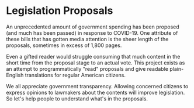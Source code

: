 # Legislation Proposals
An unprecedented amount of government spending has been proposed (and much has been passed) in response to COVID-19. One attribute of these bills that has gotten media attention is the sheer length of the proposals, sometimes in excess of 1,800 pages. 

Even a gifted reader would struggle consuming that much content in the short time from the proposal stage to an actual vote. This project exists as an attempt to programmatically "read" proposals and give readable plain-English translations for regular American citizens. 

We all appreciate government transparency. Allowing concerned citizens to express opinions to lawmakers about the contents will improve legislation. So let's help people to understand what's in the proposals.
